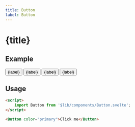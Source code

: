 ```yaml
---
title: Button
label: Button
---
```


<script>
    import Button from '$lib/components/Button.svelte';
</script>

# {title}

## Example

<Button color="primary">{label}</Button>
<Button color="accent">{label}</Button>
<Button color="info">{label}</Button>
<Button color="error">{label}</Button>

## Usage

```html
<script>
    import Button from '$lib/components/Button.svelte';
</script>

<Button color="primary">Click me</Button>
```